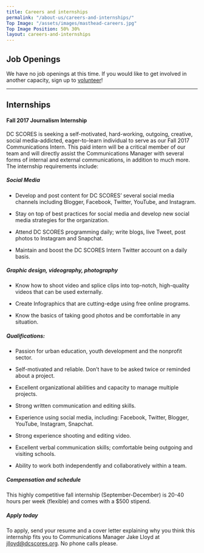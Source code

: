 ```yaml
---
title: Careers and internships
permalink: "/about-us/careers-and-internships/"
Top Image: "/assets/images/masthead-careers.jpg"
Top Image Position: 50% 30%
layout: careers-and-internships
---
```


## Job Openings

We have no job openings at this time. If you would like to get involved in another capacity, sign up to [volunteer](/volunteer)!

---

## Internships

#### Fall 2017 Journalism Internship

DC SCORES is seeking a self-motivated, hard-working, outgoing, creative, social media-addicted, eager-to-learn individual to serve as our Fall 2017 Communications Intern. This paid intern will be a critical member of our team and will directly assist the Communications Manager with several forms of internal and external communications, in addition to much more. The internship requirements include:

##### Social Media

- Develop and post content for DC SCORES’ several social media channels including Blogger, Facebook, Twitter, YouTube, and Instagram.

- Stay on top of best practices for social media and develop new social media strategies for the organization.

- Attend DC SCORES programming daily; write blogs, live Tweet, post photos to Instagram and Snapchat.

- Maintain and boost the DC SCORES Intern Twitter account on a daily basis.

##### Graphic design, videography, photography

- Know how to shoot video and splice clips into top-notch, high-quality videos that can be used externally.

- Create Infographics that are cutting-edge using free online programs.

- Know the basics of taking good photos and be comfortable in any situation.

##### Qualifications:

- Passion for urban education, youth development and the nonprofit sector.

- Self-motivated and reliable. Don’t have to be asked twice or reminded about a project.

- Excellent organizational abilities and capacity to manage multiple projects.

- Strong written communication and editing skills.

- Experience using social media, including: Facebook, Twitter, Blogger, YouTube, Instagram, Snapchat.

- Strong experience shooting and editing video.

- Excellent verbal communication skills; comfortable being outgoing and visiting schools.

- Ability to work both independently and collaboratively within a team.

##### Compensation and schedule

This highly competitive fall internship (September-December) is 20-40 hours per week (flexible) and comes with a $500 stipend.

##### Apply today

To apply, send your resume and a cover letter explaining why you think this internship fits you to Communications Manager Jake Lloyd at [jlloyd@dcscores.org](mailto:jlloyd@dcscores.org). No phone calls please.















